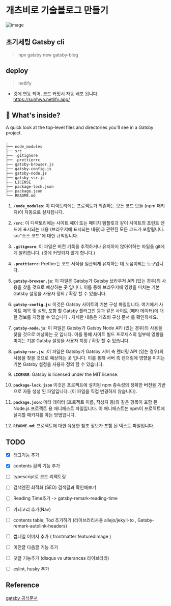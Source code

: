 # 개츠비로 기술블로그 만들기
![image](https://user-images.githubusercontent.com/61695175/124564202-ca38dd00-de7b-11eb-8b9d-4d7e712644ae.png)


## 초기세팅 Gatsby cli
>npx gatsby new gatsby-blog

## deploy
>netlify
* 깃에 연동 되어, 코드 커밋시 자동 배포 됩니다. 
<br/>https://sunhwa.netlify.app/

## 🧐 What's inside?
A quick look at the top-level files and directories you'll see in a Gatsby project.

    .
    ├── node_modules
    ├── src
    ├── .gitignore
    ├── .prettierrc
    ├── gatsby-browser.js
    ├── gatsby-config.js
    ├── gatsby-node.js
    ├── gatsby-ssr.js
    ├── LICENSE
    ├── package-lock.json
    ├── package.json
    └── README.md

1.  **`/node_modules`**: 이 디렉토리에는 프로젝트가 의존하는 모든 코드 모듈 (npm 패키지)이 자동으로 설치됩니다.

2.  **`/src`**: 이 디렉토리에는 사이트 헤더 또는 페이지 템플릿과 같이 사이트의 프런트 엔드에 표시되는 내용 (브라우저에 표시되는 내용)과 관련된 모든 코드가 포함됩니다. src"소스 코드"에 대한 규칙입니다.

3.  **`.gitignore`**: 이 파일은 버전 기록을 추적하거나 유지하지 않아야하는 파일을 git에게 알려줍니다. (깃에 커밋되지 않게 합니다.)

4.  **`.prettierrc`**: Prettier는 코드 서식을 일관되게 유지하는 데 도움이되는 도구입니다.

5.  **`gatsby-browser.js`**: 이 파일은 Gatsby가 Gatsby 브라우저 API (있는 경우)의 사용을 찾을 것으로 예상하는 곳 입니다. 이를 통해 브라우저에 영향을 미치는 기본 Gatsby 설정을 사용자 정의 / 확장 할 수 있습니다.

6.  **`gatsby-config.js`**:  이것은 Gatsby 사이트의 기본 구성 파일입니다. 여기에서 사이트 제목 및 설명, 포함 할 Gatsby 플러그인 등과 같은 사이트 (메타 데이터)에 대한 정보를 지정할 수 있습니다 . 
자세한 내용은 개츠비 구성 문서 를 확인하세요.

7.  **`gatsby-node.js`**: 이 파일은 Gatsby가 Gatsby Node API (있는 경우)의 사용을 찾을 것으로 예상하는 곳 입니다. 이를 통해 사이트 빌드 프로세스의 일부에 영향을 미치는 기본 Gatsby 설정을 사용자 지정 / 확장 할 수 있습니다.

8.  **`gatsby-ssr.js`**: :이 파일은 Gatsby가 Gatsby 서버 측 렌더링 API (있는 경우)의 사용을 찾을 것으로 예상하는 곳 입니다. 이를 통해 서버 측 렌더링에 영향을 미치는 기본 Gatsby 설정을 사용자 정의 할 수 있습니다.

9.  **`LICENSE`**: Gatsby is licensed under the MIT license.

10. **`package-lock.json`** 이것은 프로젝트에 설치된 npm 종속성의 정확한 버전을 기반으로 자동 생성 된 파일입니다. (이 파일을 직접 변경하지 않습니다).

11. **`package.json`**: 메타 데이터 (프로젝트 이름, 작성자 등)와 같은 항목이 포함 된 Node.js 프로젝트 용 매니페스트 파일입니다. 이 매니페스트는 npm이 프로젝트에 설치할 패키지를 아는 방법입니다.

12. **`README.md`**: 프로젝트에 대한 유용한 참조 정보가 포함 된 텍스트 파일입니다.

## TODO
- [x] 태그기능 추가
- [x] contents 검색 기능 추가
- [ ] typescript로 코드 리팩토링
- [ ] 검색엔진 최적화 (SEO) 검색결과 확인해보기
- [ ] Reading Time추가 -> gatsby-remark-reading-time
- [ ] 카테고리 추가(Nav)
- [ ] contents table, Tod 추가하기 (라이브러리사용 allejo/jekyll-to ,
 Gatsby-remark-autolink-headers)
- [ ] 썸네일 이미지 추가 ( frontmatter featuredImage )
- [ ] 이전글 다음글 기능 추가
- [ ] 댓글 기능추가 (disqus vs utterances 라이브러리)
- [ ] eslint, husky 추가
  

## Reference
[gatsby 공식문서](https://www.gatsbyjs.com/starters/?)
